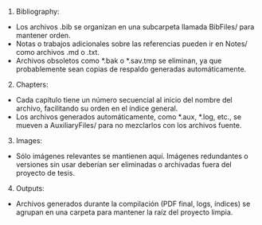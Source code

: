 1.	Bibliography:
- Los archivos .bib se organizan en una subcarpeta llamada BibFiles/ para mantener orden.
- Notas o trabajos adicionales sobre las referencias pueden ir en Notes/ como archivos .md o .txt.
- Archivos obsoletos como *.bak o *.sav.tmp se eliminan, ya que probablemente sean copias de respaldo generadas automáticamente.
2.	Chapters:
- Cada capítulo tiene un número secuencial al inicio del nombre del archivo, facilitando su orden en el índice general.
- Los archivos generados automáticamente, como *.aux, *.log, etc., se mueven a AuxiliaryFiles/ para no mezclarlos con los archivos fuente.
3.	Images:
- Sólo imágenes relevantes se mantienen aquí. Imágenes redundantes o versiones sin usar deberían ser eliminadas o archivadas fuera del proyecto de tesis.
4.	Outputs:
- Archivos generados durante la compilación (PDF final, logs, índices) se agrupan en una carpeta para mantener la raíz del proyecto limpia.